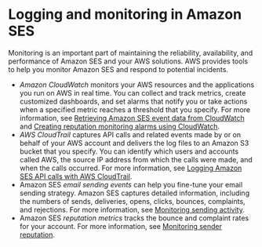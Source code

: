 # Logging and monitoring in Amazon SES<a name="security-monitoring-overview"></a>

Monitoring is an important part of maintaining the reliability, availability, and performance of Amazon SES and your AWS solutions\. AWS provides tools to help you monitor Amazon SES and respond to potential incidents\.
+ *Amazon CloudWatch* monitors your AWS resources and the applications you run on AWS in real time\. You can collect and track metrics, create customized dashboards, and set alarms that notify you or take actions when a specified metric reaches a threshold that you specify\. For more information, see [Retrieving Amazon SES event data from CloudWatch](event-publishing-retrieving-cloudwatch.md) and [Creating reputation monitoring alarms using CloudWatch](reputationdashboard-cloudwatch-alarm.md)\.
+ *AWS CloudTrail* captures API calls and related events made by or on behalf of your AWS account and delivers the log files to an Amazon S3 bucket that you specify\. You can identify which users and accounts called AWS, the source IP address from which the calls were made, and when the calls occurred\. For more information, see [Logging Amazon SES API calls with AWS CloudTrail](logging-using-cloudtrail.md)\.
+ Amazon SES *email sending events* can help you fine\-tune your email sending strategy\. Amazon SES captures detailed information, including the numbers of sends, deliveries, opens, clicks, bounces, complaints, and rejections\. For more information, see [Monitoring sending activity](monitor-sending-activity.md)\.
+ Amazon SES *reputation metrics* tracks the bounce and complaint rates for your account\. For more information, see [Monitoring sender reputation](monitor-sender-reputation.md)\.
